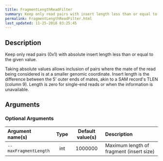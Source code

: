 ```yaml
---
title: FragmentLengthReadFilter
summary: Keep only read pairs with insert length less than or equal to the given value
permalink: FragmentLengthReadFilter.html
last_updated: 11-25-2018 03:25:45
---
```



## Description

Keep only read pairs (0x1) with absolute insert length less than or equal to the given value.

 <p>Taking absolute values allows inclusion of pairs where the mate of the read being considered is at a smaller genomic coordinate.
 Insert length is the difference between the 5' outer ends of mates, akin to a SAM record's TLEN (column 9).
 Length is zero for single-end reads or when the information is unavailable.

## Arguments

### Optional Arguments

| Argument name(s) | Type | Default value(s) | Description |
| :--------------- | :--: | :--------------: | :------ |
| `--maxFragmentLength` | int | 1000000 | Maximum length of fragment (insert size) |


